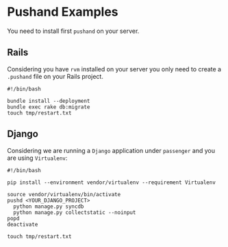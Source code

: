 # Pushand Examples

You need to install first `pushand` on your server.

## Rails

Considering you have `rvm` installed on your server you only need to create
a `.pushand` file on your Rails project.

    #!/bin/bash

    bundle install --deployment
    bundle exec rake db:migrate
    touch tmp/restart.txt

## Django

Considering we are running a `Django` application under `passenger` and
you are using `Virtualenv`:

    #!/bin/bash

    pip install --environment vendor/virtualenv --requirement Virtualenv

    source vendor/virtualenv/bin/activate
    pushd <YOUR_DJANGO_PROJECT>
      python manage.py syncdb
      python manage.py collectstatic --noinput
    popd
    deactivate

    touch tmp/restart.txt
